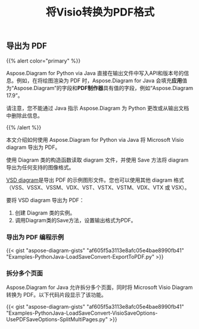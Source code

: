 ﻿---
title: 将Visio转换为PDF格式
linktitle: 将 Visio 转换为 PDF
type: docs
weight: 10
url: /zh/python-java/convert-visio-to-pdf/
description: This topic show you how to convert Visio to PDF formats using Aspose.Diagram for Python via Java. Convert VSD, VSS, VDW, VST, VSDX, VSSX, VSTX, VSDM, VSTM, VSSM to PDF with a few lines of code.
---
## **导出为 PDF**
{{% alert color="primary" %}}

Aspose.Diagram for Python via Java 直接在输出文件中写入API和版本号的信息。例如，在将绘图渲染为 PDF 时，Aspose.Diagram for Java 会填充**应用**值为“Aspose.Diagram”的字段和**PDF制作器**具有值的字段，例如“Aspose.Diagram 17.9”。

请注意，您不能通过 Java 指示 Aspose.Diagram 为 Python 更改或从输出文档中删除此信息。

{{% /alert %}}

本文介绍如何使用 Aspose.Diagram for Python via Java 将 Microsoft Visio diagram 导出为 PDF。

使用 Diagram 类的构造函数读取 diagram 文件，并使用 Save 方法将 diagram 导出为任何支持的图像格式。

[VSD diagram](ExportToPDF.vsd)是导出 PDF 的示例图形文件。您也可以使用其他 diagram 格式（VSS、VSSX、VSSM、VDX、VST、VSTX、VSTM、VDX、VTX 或 VSX）。

要将 VSD diagram 导出为 PDF：

1. 创建 Diagram 类的实例。
1. 调用Diagram类的Save方法，设置输出格式为PDF。

### **导出为 PDF 编程示例**
{{< gist "aspose-diagram-gists" "af605f5a3113e8afc05e4bae8990fb41" "Examples-PythonJava-LoadSaveConvert-ExportToPDF.py" >}}

### **拆分多个页面**
Aspose.Diagram for Java 允许拆分多个页面，同时将 Microsoft Visio Diagram 转换为 PDF。以下代码片段显示了该功能。

{{< gist "aspose-diagram-gists" "af605f5a3113e8afc05e4bae8990fb41" "Examples-PythonJava-LoadSaveConvert-VisioSaveOptions-UsePDFSaveOptions-SplitMultiPages.py" >}}
